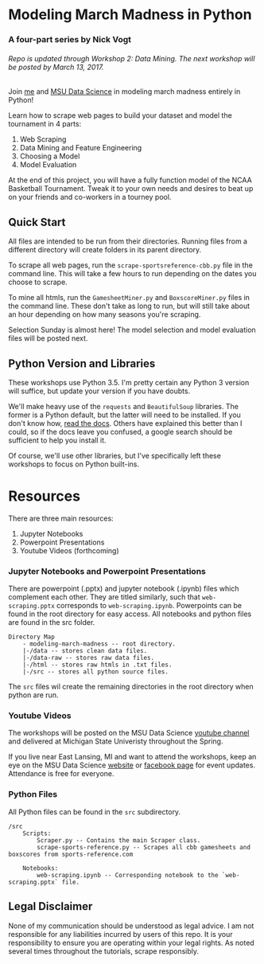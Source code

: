 # Modeling March Madness in Python
### A four-part series by Nick Vogt
###### Repo is updated through _Workshop 2: Data Mining_. The next workshop will be posted by March 13, 2017.

Join [me](http://nicholas-vogt.github.io/home) and [MSU Data Science](http://msudatascience.com/) in modeling march madness entirely in Python!

Learn how to scrape web pages to build your dataset and model the tournament in 4 parts:

1. Web Scraping  
2. Data Mining and Feature Engineering  
3. Choosing a Model  
4. Model Evaluation  

At the end of this project, you will have a fully function model of the NCAA Basketball Tournament. Tweak it to your own needs and desires to beat up on your friends and co-workers in a tourney pool. 

## Quick Start

All files are intended to be run from their directories. Running files from a different directory will create folders in its parent directory. 

To scrape all web pages, run the `scrape-sportsreference-cbb.py` file in the command line. This will take a few hours to run depending on the dates you choose to scrape.

To mine all htmls, run the `GamesheetMiner.py` and `BoxscoreMiner.py` files in the command line. These don't take as long to run, but will still take about an hour depending on how many seasons you're scraping. 

Selection Sunday is almost here! The model selection and model evaluation files will be posted next. 

## Python Version and Libraries

These workshops use Python 3.5. I'm pretty certain any Python 3 version will suffice, but update your version if you have doubts. 

We'll make heavy use of the `requests` and `BeautifulSoup` libraries. The former is a Python default, but the latter will need to be installed. If you don't know how, [read the docs](https://www.crummy.com/software/BeautifulSoup/bs4/doc/#installing-beautiful-soup). Others have explained this better than I could, so if the docs leave you confused, a google search should be sufficient to help you install it.

Of course, we'll use other libraries, but I've specifically left these workshops to focus on Python built-ins. 

# Resources

There are three main resources:

1. Jupyter Notebooks  
2. Powerpoint Presentations
3. Youtube Videos (forthcoming)

### Jupyter Notebooks and Powerpoint Presentations

There are powerpoint (.pptx) and jupyter notebook (.ipynb) files which complement each other. They are titled similarly, such that `web-scraping.pptx` corresponds to `web-scraping.ipynb`. Powerpoints can be found in the root directory for easy access. All notebooks and python files are found in the src folder. 

```
Directory Map
    - modeling-march-madness -- root directory.  
    |-/data -- stores clean data files.  
    |-/data-raw -- stores raw data files.  
    |-/html -- stores raw htmls in .txt files.  
    |-/src -- stores all python source files.  
```

The `src` files wil create the remaining directories in the root directory when python are run. 

### Youtube Videos

The workshops will be posted on the MSU Data Science [youtube channel](https://www.youtube.com/channel/UC6QjLVucAiw_XelTrPnAu1g) and  delivered at Michigan State Univeristy throughout the Spring. 

If you live near East Lansing, MI and want to attend the workshops, keep an eye on the MSU Data Science [website](http://msudatascience.com/) or [facebook page](https://www.facebook.com/MSUDataScience/) for event updates. Attendance is free for everyone.

### Python Files

All Python files can be found in the `src` subdirectory.

```
/src
    Scripts:
        Scraper.py -- Contains the main Scraper class.
        scrape-sports-reference.py -- Scrapes all cbb gamesheets and boxscores from sports-reference.com

    Notebooks:
        web-scraping.ipynb -- Corresponding notebook to the `web-scraping.pptx` file.
```
## Legal Disclaimer

None of my communication should be understood as legal advice. I am not responsible for any liabilities incurred by users of this repo. It is your responsibility to ensure you are operating within your legal rights. As noted several times throughout the tutorials, scrape responsibly.
